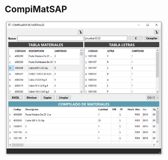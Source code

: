 # CompiMatSAP
![](https://github.com/welintoncode/CompiMatSAP/blob/main/CompiMatSAP/Compila%20Letras%20y%20Materiales%20para%20SAP.PNG)
